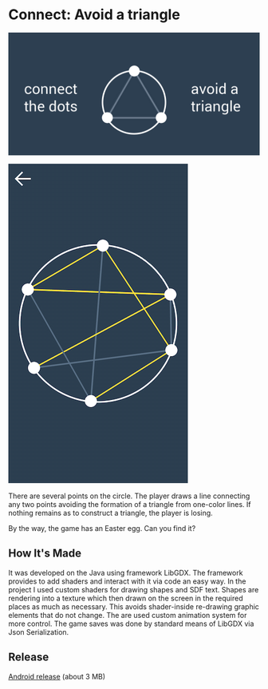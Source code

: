 # Connect: Avoid a triangle
![alt text](./images/image.png "Promo")

![alt text](./images/scr.png "Game screenshot")

There are several points on the circle. The player draws a line connecting any two points avoiding the formation of a triangle from one-color lines. If nothing remains as to construct a triangle, the player is losing.

By the way, the game has an Easter egg. Can you find it?

## How It's Made

It was developed on the Java using framework LibGDX. The framework provides to add shaders and interact with it via code an easy way. In the project I used custom shaders for drawing shapes and SDF text. Shapes are rendering into a texture which then drawn on the screen in the required places as much as necessary. This avoids shader-inside re-drawing graphic elements that do not change. The are used custom animation system for more control. The game saves was done by standard means of LibGDX via Json Serialization.

## Release
[Android release](https://github.com/linsdev/connect-avoid-a-triangle/releases) (about 3 MB)
